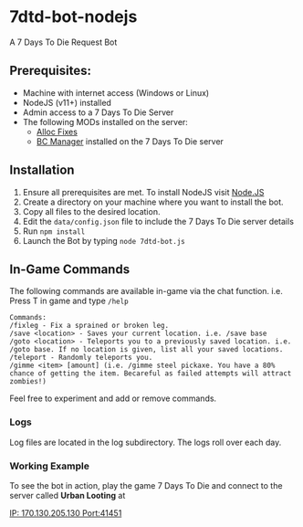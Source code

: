 # 7dtd-bot-nodejs
A 7 Days To Die Request Bot

## Prerequisites:
- Machine with internet access (Windows or Linux)
- NodeJS (v11+) installed
- Admin access to a 7 Days To Die Server
- The following MODs installed on the server:
  - [Alloc Fixes](https://7dtd.illy.bz/wiki/Server%20fixes)
  - [BC Manager](https://7daystodie.com/forums/showthread.php?57569-Bad-Company-Manager-(ApiMod-for-Servers)) installed on the 7 Days To Die server

## Installation
1. Ensure all prerequisites are met. To install NodeJS visit [Node.JS](https://nodejs.org/)
2. Create a directory on your machine where you want to install the bot.
3. Copy all files to the desired location.
4. Edit the `data/config.json` file to include the 7 Days To Die server details
5. Run `npm install`
6. Launch the Bot by typing `node 7dtd-bot.js`

## In-Game Commands
The following commands are available in-game via the chat function. i.e. Press T in game and type `/help`
```
Commands:
/fixleg - Fix a sprained or broken leg.
/save <location> - Saves your current location. i.e. /save base
/goto <location> - Teleports you to a previously saved location. i.e. /goto base. If no location is given, list all your saved locations.
/teleport - Randomly teleports you.
/gimme <item> [amount] (i.e. /gimme steel pickaxe. You have a 80% chance of getting the item. Becareful as failed attempts will attract zombies!)
```
Feel free to experiment and add or remove commands.

### Logs
Log files are located in the log subdirectory. The logs roll over each day.

### Working Example
To see the bot in action, play the game 7 Days To Die and connect to the server called **Urban Looting** at

[IP: 170.130.205.130 Port:41451](steam://connect/170.130.205.130:41451)
